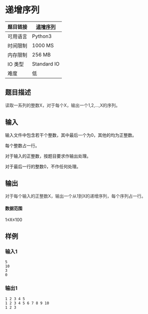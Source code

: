# 递增序列

| 题目链接 | [递增序列](http://xmuoj.com/problem/P006) |
| --- | --- |
| 可用语言 | Python3 |
| 时间限制 | 1000 MS |
| 内存限制 | 256 MB |
| IO 类型 | Standard IO |
| 难度 | 低 |

## 题目描述

<p><span style="color: rgb(51, 51, 51);">读取一系列的整数</span><span style="color: rgb(51, 51, 51);">X</span><span style="color: rgb(51, 51, 51);">，对于每个</span><span style="color: rgb(51, 51, 51);">X</span><span style="color: rgb(51, 51, 51);">，输出一个</span><span style="color: rgb(51, 51, 51);">1,2,…,X</span><span style="color: rgb(51, 51, 51);">的序列。</span><br /></p>

## 输入

<p>输入文件中包含若干个整数，其中最后一个为0，其他的均为正整数。</p><p>每个整数占一行。</p><p>对于输入的正整数，按题目要求作输出处理。</p><p>对于最后一行的整数0，不作任何处理。</p>

## 输出

<p><span style="color: rgb(51, 51, 51);">对于每个输入的正整数</span><span style="color: rgb(51, 51, 51);">X</span><span style="color: rgb(51, 51, 51);">，输出一个从</span><span style="color: rgb(51, 51, 51);">1</span><span style="color: rgb(51, 51, 51);">到</span><span style="color: rgb(51, 51, 51);">X</span><span style="color: rgb(51, 51, 51);">的递增序列，每个序列占一行。</span><br /></p><p><span style="color: rgb(51, 51, 51);"><span style="color: rgb(51, 51, 51);"></span></span></p><h4>数据范围</h4><p>1≤X≤100</p>

## 样例

### 输入1

```
5
10
3
0
```

### 输出1

```
1 2 3 4 5
1 2 3 4 5 6 7 8 9 10
1 2 3
```

